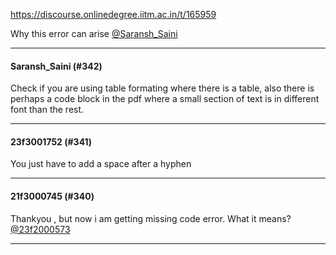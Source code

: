 https://discourse.onlinedegree.iitm.ac.in/t/165959

Why this error can arise <a class="mention" href="/u/saransh_saini">@Saransh_Saini</a></p><hr>

<h4>Saransh_Saini (#342)</h4>
<p>Check if you are using table formating where there is a table, also there is perhaps a code block in the pdf where a small section of text is in different font than the rest.</p><hr>

<h4>23f3001752 (#341)</h4>
<p>You just have to add a space after a hyphen</p><hr>

<h4>21f3000745 (#340)</h4>
<p>Thankyou , but now i am getting missing code error. What it means? <a class="mention" href="/u/23f2000573">@23f2000573</a></p><hr>

</body></html>
